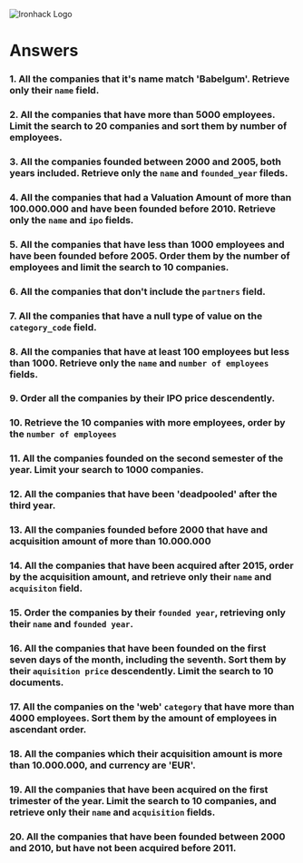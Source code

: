 ![Ironhack Logo](https://i.imgur.com/1QgrNNw.png)

# Answers

### 1. All the companies that it's name match 'Babelgum'. Retrieve only their `name` field.

<!--filter: {name:"Babelgum"}--> 

### 2. All the companies that have more than 5000 employees. Limit the search to 20 companies and sort them by **number of employees**.

<!--filter: {number_of_employees:{$gt: 5000}} sort: {number_of_employees: -1} limit: 20-->

### 3. All the companies founded between 2000 and 2005, both years included. Retrieve only the `name` and `founded_year` fileds.

<!-- filter: {$and: [{founded_year:{$gte: 2000}}, {founded_year:{$lte: 2005}}]} project: {name: 1, founded_year: 1} -->

### 4. All the companies that had a Valuation Amount of more than 100.000.000 and have been founded before 2010. Retrieve only the `name` and `ipo` fields.

<!-- filter: {$and: [{"ipo.valuation_amount": {$gt: 100000000}}, {founded_year: {$lt: 2010}}]} project: {name:1, ipo:1} -->

### 5. All the companies that have less than 1000 employees and have been founded before 2005. Order them by the number of employees and limit the search to 10 companies.

<!-- filter: {$and: [{number_of_employees:{$lt: 1000}}, {founded_year:{$lt:2005}}]} sort:{number_of_employees: -1} limit: 10 -->

### 6. All the companies that don't include the `partners` field.

<!-- filter: {field: {$nin: ["partners"]}} -->

### 7. All the companies that have a null type of value on the `category_code` field.

<!-- filter: {category_code: {$in:[null]}} -->

### 8. All the companies that have at least 100 employees but less than 1000. Retrieve only the `name` and `number of employees` fields.

<!-- filter: {$and: [{number_of_employees:{$gte:100 }}, {number_of_employees:{$lt: 1000}}]} project: {name: 1,number_of_employees:1}  -->

### 9. Order all the companies by their IPO price descendently.

<!-- sort: {"ipo.valuation_amount": -1 -->

### 10. Retrieve the 10 companies with more employees, order by the `number of employees`

<!-- sort: {number_of_employees: -1} limit: 10 -->

### 11. All the companies founded on the second semester of the year. Limit your search to 1000 companies.

<!-- filter: {founded_month: {$gte: 6}} limit: 1000 -->

### 12. All the companies that have been 'deadpooled' after the third year.

<!-- Your Code Goes Here -->

### 13. All the companies founded before 2000 that have and acquisition amount of more than 10.000.000

<!-- filter: {$and:[{founded_year:{$lt: 2000}}, {"acquisitions.price_amount":{$gt: 10000000}}]} sort: {"acquisitions.price_amount": -1}  -->

### 14. All the companies that have been acquired after 2015, order by the acquisition amount, and retrieve only their `name` and `acquisiton` field.

<!-- filter: {"acquisitions.acquired_year":{$gt: 2015}} project: {name:1, acquisitions:1} sort: {"acquisitions.price_amount": -1} -->

### 15. Order the companies by their `founded year`, retrieving only their `name` and `founded year`.

<!-- project: {name: 1, founded_year: 1} sort: {founded_year: -1} -->

### 16. All the companies that have been founded on the first seven days of the month, including the seventh. Sort them by their `aquisition price` descendently. Limit the search to 10 documents.

<!-- filter: {founded_day: {$lte:7}} sort:{"acquisitions.price_amount": -1} limit: 10  -->

### 17. All the companies on the 'web' `category` that have more than 4000 employees. Sort them by the amount of employees in ascendant order.

<!-- filter: {$and: [{category_code: "web"}, {number_of_employees: {$gt: 4000}}]} sort: {number_of_employees: 1} -->

### 18. All the companies which their acquisition amount is more than 10.000.000, and currency are 'EUR'.

<!-- filter: {$and: [{"acquisition.price_currency_code": "EUR"}, {"acquisitions.price_amount": {$gt: 100000000}}]} -->

### 19. All the companies that have been acquired on the first trimester of the year. Limit the search to 10 companies, and retrieve only their `name` and `acquisition` fields.

<!-- filter: {$and:[{"acquisition.acquired_month":{$gte: 1}}, {"acquisition.acquired_month":{$lte: 3}}]} project: {name:1, acquisition:1} limit: 10 -->

### 20. All the companies that have been founded between 2000 and 2010, but have not been acquired before 2011.

<!-- filter: {$and: [{founded_year:{$gt: 2000}}, {founded_year:{$lt: 2010}}, {"acquisitions.acquired_year":{$gt:2011}}]} -->
